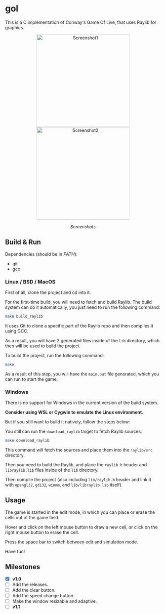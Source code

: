 # gol
This is a C implementation of Conway's Game Of Live, that uses Raylib for graphics.

<div align="center"> 
  <img width="300px" src="https://i.postimg.cc/pXyftt8L/image2.jpg" alt="Screenshot1"/>
   <img width="300px" src="https://i.postimg.cc/MHLjGvRK/image.jpg" alt="Screenshot2"/>
  <i><p>Screenshots</p></i>
</div>

## Build & Run
Dependencies (should be in *PATH*):
- git
- gcc

### Linux / BSD / MacOS
First of all, clone the project and cd into it.

For the first-time build, you will need to fetch and build Raylib.
The build system can do it automatically, you just need to run the following command:

```sh
make build_raylib
```

It uses Git to clone a specific part of the Raylib repo and then compiles it using GCC.

As a result, you will have 2 generated files inside of the `lib` directory, which then will be used to build the project.

To build the project, run the following command:

```sh
make
```

As a result of this step, you will have the `main.out` file generated, which you can run to start the game.

### Windows
There is no support for Windows in the current version of the build system.

**Consider using WSL or Cygwin to emulate the Linux environment.**

But if you still want to build it natively, follow the steps below:

You still can run the `download_raylib` target to fetch Raylib sources:

```sh
make download_raylib
```

This command will fetch the sources and place them into the `raylib/src` directory.

Then you need to build the Raylib, and place the `raylib.h` header and `libraylib.lib` files inside of the `lib` directory.

Then compile the project (also including `lib/raylib.h` header and link it with `opengl32`, `gdi32`, `winmm`, and `lib/libraylib.lib` itself).

## Usage
The game is started in the edit mode, in which you can place or erase the cells out of the game field.

Hover and click on the left mouse button to draw a new cell, or click on the right mouse button to erase the cell.

Press the space bar to switch between edit and simulation mode.

Have fun!

## Milestones
- [x] **v1.0**
- [ ] Add the releases.
- [ ] Add the clear button.
- [ ] Add the speed change button.
- [ ] Make the window resizable and adaptive.
- [ ] **v1.1**

